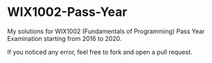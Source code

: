# WIX1002-Pass-Year
My solutions for WIX1002 (Fundamentals of Programming) Pass Year Examination starting from 2016 to 2020.

If you noticed any error, feel free to fork and open a pull request.
